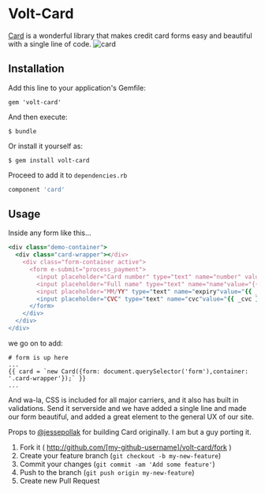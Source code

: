 # Volt-Card
[Card](http://www.github.com/jessepollak/card) is a wonderful library that makes credit card forms easy and beautiful with a single
line of code.
![card](http://i.imgur.com/qG3TenO.gif)

## Installation

Add this line to your application's Gemfile:

    gem 'volt-card'

And then execute:

    $ bundle

Or install it yourself as:

    $ gem install volt-card

Proceed to add it to `dependencies.rb`

```RUBY
component 'card'
```

## Usage

Inside any form like this...

```RUBY
<div class="demo-container">
  <div class="card-wrapper"></div>
    <div class="form-container active">
      <form e-submit="process_payment">
        <input placeholder="Card number" type="text" name="number" value="{{ _card_number }}" >
        <input placeholder="Full name" type="text" name="name"value="{{ _full_name }}" >
        <input placeholder="MM/YY" type="text" name="expiry"value="{{ _exp_date }}">
        <input placeholder="CVC" type="text" name="cvc"value="{{ _cvc }}">
      </form>
    </div>
  </div>
</div>
```

we go on to add:

```
# form is up here
...
{{ card = `new Card({form: document.querySelector('form'),container: '.card-wrapper'});` }}
...
```

And wa-la, CSS is included for all major carriers, and it also has built in validations. Send
it serverside and we have added a single line and made our form beautiful, and added a great element
to the general UX of our site.

Props to [@jessepollak](http://www.twitter.com/jessepollak) for building Card originally. I am but a guy porting it.

1. Fork it ( http://github.com/[my-github-username]/volt-card/fork )
2. Create your feature branch (`git checkout -b my-new-feature`)
3. Commit your changes (`git commit -am 'Add some feature'`)
4. Push to the branch (`git push origin my-new-feature`)
5. Create new Pull Request
